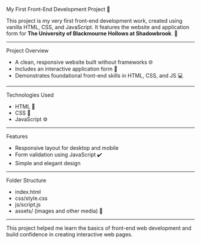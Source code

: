 My First Front-End Development Project 🎉

This project is my very first front-end development work, created using vanilla HTML, CSS, and JavaScript. It features the website and application form for **The University of Blackmourne Hollows at Shadowbrook**. 🏫

---

Project Overview

* A clean, responsive website built without frameworks 🌐
* Includes an interactive application form 📝
* Demonstrates foundational front-end skills in HTML, CSS, and JS 💻

---

Technologies Used

* HTML 📄
* CSS 🎨
* JavaScript ⚙️

---

Features

* Responsive layout for desktop and mobile 
* Form validation using JavaScript ✔️
* Simple and elegant design

---

Folder Structure

* index.html
* css/style.css
* js/script.js
* assets/ (images and other media) 📂

---

This project helped me learn the basics of front-end web development and build confidence in creating interactive web pages.

